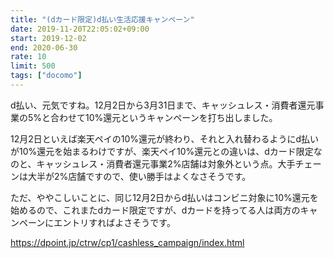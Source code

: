 ```yaml
---
title: "(dカード限定)d払い生活応援キャンペーン"
date: 2019-11-20T22:05:02+09:00
start: 2019-12-02
end: 2020-06-30
rate: 10
limit: 500
tags: ["docomo"]
---
```


d払い、元気ですね。12月2日から3月31日まで、キャッシュレス・消費者還元事業の5%と合わせて10%還元というキャンペーンを打ち出しました。

12月2日といえば楽天ペイの10%還元が終わり、それと入れ替わるようにd払いが10%還元を始まるわけですが、楽天ペイ10%還元との違いは、dカード限定なのと、キャッシュレス・消費者還元事業2%店舗は対象外という点。大手チェーンは大半が2%店舗ですので、使い勝手はよくなさそうです。

ただ、ややこしいことに、同じ12月2日からd払いはコンビニ対象に10%還元を始めるので、これまたdカード限定ですが、dカードを持ってる人は両方のキャンペーンにエントリすればよさそうです。

https://dpoint.jp/ctrw/cp1/cashless_campaign/index.html

